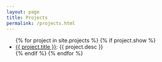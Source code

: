 ```yaml
---
layout: page
title: Projects
permalink: /projects.html
---
```


<ul>
	{% for project in site.projects %}
	{% if project.show %}
	<li>
	  <a href="{{ site.url }}{{ project.url }}.html">{{ project.title }}</a>:
	  {{ project.desc }}
	</li>
	{% endif %}
	{% endfor %}
</ul>
